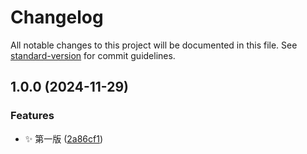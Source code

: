 # Changelog

All notable changes to this project will be documented in this file. See [standard-version](https://github.com/conventional-changelog/standard-version) for commit guidelines.

## 1.0.0 (2024-11-29)


### Features

* ✨ 第一版 ([2a86cf1](https://github.com/nsnail/NetAdmin.ApiSkin/commit/2a86cf1dc6e41f4aafe2a22de519634cdd448fd0))

